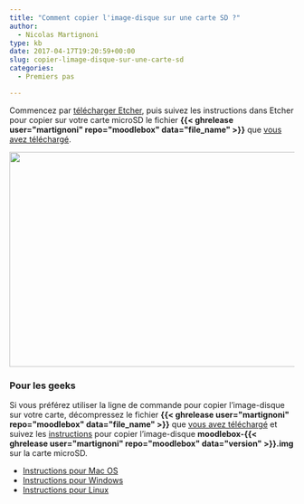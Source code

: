 ```yaml
---
title: "Comment copier l'image-disque sur une carte SD ?"
author:
  - Nicolas Martignoni
type: kb
date: 2017-04-17T19:20:59+00:00
slug: copier-limage-disque-sur-une-carte-sd
categories:
  - Premiers pas

---
```

Commencez par [télécharger Etcher][2], puis suivez les instructions dans Etcher pour copier sur votre carte microSD le fichier __{{< ghrelease user="martignoni" repo="moodlebox" data="file_name" >}}__ que [vous avez téléchargé][1].

<img class="alignnone size-full wp-image-352" src="https://moodlebox.net/fr/wp-content/uploads/sites/4/2016/09/Etcher-copy.png" sizes="(max-width: 800px) 100vw, 800px" srcset="https://moodlebox.net/fr/wp-content/uploads/sites/4/2016/09/Etcher-copy.png 800w, https://moodlebox.net/fr/wp-content/uploads/sites/4/2016/09/Etcher-copy-300x143.png 300w, https://moodlebox.net/fr/wp-content/uploads/sites/4/2016/09/Etcher-copy-768x365.png 768w" alt="" width="800" height="380" />

### Pour les geeks

Si vous préférez utiliser la ligne de commande pour copier l’image-disque sur votre carte, décompressez le fichier __{{< ghrelease user="martignoni" repo="moodlebox" data="file_name" >}}__ que [vous avez téléchargé][1] et suivez les [instructions][3] pour copier l’image-disque __moodlebox-{{< ghrelease user="martignoni" repo="moodlebox" data="version" >}}.img__ sur la carte microSD.

  * [Instructions pour Mac OS][4]
  * [Instructions pour Windows][5]
  * [Instructions pour Linux][6]

 [1]: https://moodlebox.net/fr/help/telecharger-limage-disque/
 [2]: https://etcher.io/
 [3]: https://www.raspberrypi.org/documentation/installation/installing-images/README.md
 [4]: https://www.raspberrypi.org/documentation/installation/installing-images/mac.md
 [5]: https://www.raspberrypi.org/documentation/installation/installing-images/windows.md
 [6]: https://www.raspberrypi.org/documentation/installation/installing-images/linux.md
